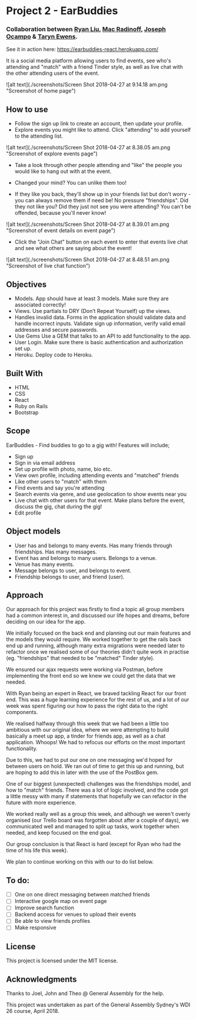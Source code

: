# Project 2 - EarBuddies
### Collaboration between [Ryan Liu](https://github.com/shiang), [Mac Radinoff](https://github.com/mradinoff), [Joseph Ocampo](https://github.com/joseph-michael) & [Taryn Ewens](https://github.com/tarynelise).

See it in action here: https://earbuddies-react.herokuapp.com/

It is a social media platform allowing users to find events, see who's attending and "match" with a friend Tinder style, as well as live chat with the other attending users of the event.

![alt text](./screenshots/Screen Shot 2018-04-27 at 9.14.18 am.png "Screenshot of home page")

## How to use
- Follow the sign up link to create an account, then update your profile.
- Explore events you might like to attend. Click "attending" to add yourself to the attending list.

![alt text](./screenshots/Screen Shot 2018-04-27 at 8.38.05 am.png "Screenshot of explore events page")

- Take a look through other people attending and "like" the people you would like to hang out with at the event.
- Changed your mind? You can unlike them too!



- If they like you back, they'll show up in your friends list but don't worry - you can always remove them if need be! No pressure "friendships". Did they not like you? Did they just not see you were attending? You can't be offended, because you'll never know!

![alt text](./screenshots/Screen Shot 2018-04-27 at 8.39.01 am.png "Screenshot of event details on event page")

- Click the "Join Chat" button on each event to enter that events live chat and see what others are saying about the event!

![alt text](./screenshots/Screen Shot 2018-04-27 at 8.48.51 am.png "Screenshot of live chat function")




## Objectives
- Models. App should have at least 3 models. Make sure they are associated correctly!
- Views. Use partials to DRY (Don’t Repeat Yourself) up the views.
- Handles invalid data. Forms in the application should validate data and handle incorrect inputs. Validate sign up information, verify valid email addresses and secure passwords.
- Use Gems Use a GEM that talks to an API to add functionality to the app.
- User Login. Make sure there is basic authentication and authorization set up.
- Heroku. Deploy code to Heroku.

## Built With
- HTML
- CSS
- React
- Ruby on Rails
- Bootstrap

## Scope
EarBuddies - Find buddies to go to a gig with!
Features will include;
- Sign up
- Sign in via email address
- Set up profile with photo, name, bio etc.
- View own profile, including attending events and "matched" friends
- Like other users to "match" with them
- Find events and say you're attending
- Search events via genre, and use geolocation to show events near you
- Live chat with other users for that event. Make plans before the event, discuss the gig, chat during the gig!
- Edit profile

## Object models
- User has and belongs to many events. Has many friends through friendships. Has many messages.
- Event has and belongs to many users. Belongs to a venue.
- Venue has many events.
- Message belongs to user, and belongs to event.
- Friendship belongs to user, and friend (user).

## Approach

Our approach for this project was firstly to find a topic all group members had a common interest in, and discussed our life hopes and dreams, before deciding on our idea for the app.

We initially focused on the back end and planning out our main features and the models they would require. We worked together to get the rails back end up and running, although many extra migrations were needed later to refactor once we realised some of our theories didn't quite work in practise (eg. "friendships" that needed to be "matched" Tinder style).

We ensured our ajax requests were working via Postman, before implementing the front end so we knew we could get the data that we needed.

With Ryan being an expert in React, we braved tackling React for our front end. This was a huge learning experience for the rest of us, and a lot of our week was spent figuring our how to pass the right data to the right components.

We realised halfway through this week that we had been a little too ambitious with our original idea, where we were attempting to build basically a meet up app, a tinder for friends app, as well as a chat application. Whoops! We had to refocus our efforts on the most important functionality.

Due to this, we had to put our one on one messaging we'd hoped for between users on hold. We ran out of time to get this up and running, but are hoping to add this in later with the use of the PostBox gem.

One of our biggest (unexpected) challenges was the friendships model, and how to "match" friends. There was a lot of logic involved, and the code got a little messy with many if statements that hopefully we can refactor in the future with more experience.

We worked really well as a group this week, and although we weren't overly organised (our Trello board was forgotten about after a couple of days), we communicated well and managed to split up tasks, work together when needed, and keep focused on the end goal.

Our group conclusion is that React is hard (except for Ryan who had the time of his life this week).

We plan to continue working on this with our to do list below.

## To do:
- [ ] One on one direct messaging between matched friends
- [ ] Interactive google map on event page
- [ ] Improve search function
- [ ] Backend access for venues to upload their events
- [ ] Be able to view friends profiles
- [ ] Make responsive

## License
This project is licensed under the MIT license.

## Acknowledgments
Thanks to Joel, John and Theo @ General Assembly for the help.

This project was undertaken as part of the General Assembly Sydney's WDI 26 course, April 2018.
